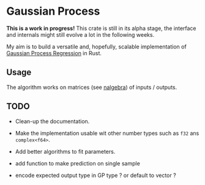 # Gaussian Process

**This is a work in progress!**
This crate is still in its alpha stage, the interface and internals might still evolve a lot in the following weeks.

My aim is to build a versatile and, hopefully, scalable implementation of [Gaussian Process Regression](https://en.wikipedia.org/wiki/Gaussian_process) in Rust.

## Usage

The algorithm works on matrices (see [nalgebra](https://www.nalgebra.org/quick_reference/)) of inputs / outputs.

## TODO

- Clean-up the documentation.
- Make the implementation usable wit other number types such as `f32` ans `complex<f64>`.
- Add better algorithms to fit parameters.

- add function to make prediction on single sample
- encode expected output type in GP type ? or default to vector ?
